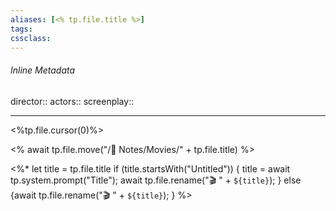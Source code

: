 ```yaml
---
aliases: [<% tp.file.title %>]
tags:
cssclass:
---
```


###### Inline Metadata 
director::
actors::
screenplay::

---
<%tp.file.cursor(0)%>

<% await tp.file.move("/🌿 Notes/Movies/" + tp.file.title) %>

<%*
  let title = tp.file.title
  if (title.startsWith("Untitled")) {
    title = await tp.system.prompt("Title");
    await tp.file.rename("🎬 " + `${title}`);
  } else {await tp.file.rename("🎬 " + `${title}`);
  }
%>

